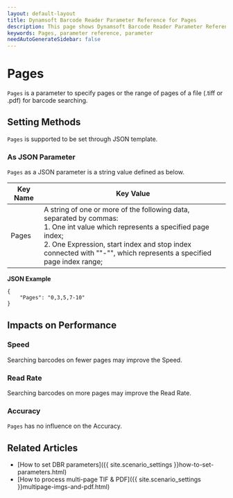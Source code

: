 ```yaml
---
layout: default-layout
title: Dynamsoft Barcode Reader Parameter Reference for Pages
description: This page shows Dynamsoft Barcode Reader Parameter Reference for Pages.
keywords: Pages, parameter reference, parameter
needAutoGenerateSidebar: false
---
```



# Pages 

`Pages` is a parameter to specify pages or the range of pages of a file (.tiff or .pdf) for barcode searching.
    
## Setting Methods
`Pages` is supported to be set through JSON template.

### As JSON Parameter
`Pages` as a JSON parameter is a string value defined as below.   

| Key Name | Key Value |
| -------- | --------- |
| Pages | A string of one or more of the following data, separated by commas:<br>1. One int value which represents a specified page index;<br>2. One Expression, start index and stop index connected with ""-"", which represents a specified page index range; |


**JSON Example**   
```
{
    "Pages": "0,3,5,7-10"
}
```


## Impacts on Performance
### Speed
Searching barcodes on fewer pages may improve the Speed.

### Read Rate
Searching barcodes on more pages may improve the Read Rate.

### Accuracy
`Pages` has no influence on the Accuracy.

## Related Articles
- [How to set DBR parameters]({{ site.scenario_settings }}how-to-set-parameters.html)
- [How to process multi-page TIF & PDF]({{ site.scenario_settings }}multipage-imgs-and-pdf.html)